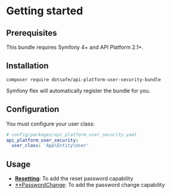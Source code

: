 # Getting started

## Prerequisites

This bundle requires Symfony 4+ and API Platform 2.1+.

## Installation

    composer require dotsafe/api-platform-user-security-bundle

Symfony flex will automatically register the bundle for you.

## Configuration

You must configure your user class:

```yaml
# config/packages/api_platform_user_security.yaml
api_platform_user_security:
  user_class: 'App\Entity\User'
```

## Usage

* [**Resetting**](./resetting.md): To add the reset password capability
* [**PasswordChange](./password-change.md): To add the password change capability
